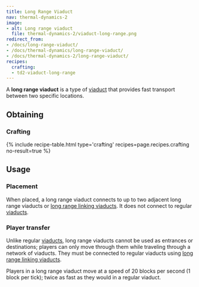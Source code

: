```yaml
---
title: Long Range Viaduct
nav: thermal-dynamics-2
image:
- alt: Long range viaduct
  file: thermal-dynamics-2/viaduct-long-range.png
redirect_from:
- /docs/long-range-viaduct/
- /docs/thermal-dynamics/long-range-viaduct/
- /docs/thermal-dynamics-2/long-range-viaduct/
recipes:
  crafting:
  - td2-viaduct-long-range
---
```


A **long range viaduct** is a type of [viaduct](/docs/1.12/thermal-dynamics-2/viaduct/) that provides
fast transport between two specific locations.


Obtaining
---------

### Crafting
{% include recipe-table.html type='crafting' recipes=page.recipes.crafting no-result=true %}


Usage
-----

### Placement
When placed, a long range viaduct connects to up to two adjacent long range
viaducts or [long range linking viaducts](/docs/1.12/thermal-dynamics-2/long-range-linking-viaduct/). It
does not connect to regular [viaducts](/docs/1.12/thermal-dynamics-2/viaduct/).

### Player transfer
Unlike regular [viaducts](/docs/1.12/thermal-dynamics-2/viaduct/), long range viaducts cannot be used as
entrances or destinations; players can only move through them while traveling
through a network of viaducts. They must be connected to regular viaducts using
[long range linking viaducts](/docs/1.12/thermal-dynamics-2/long-range-linking-viaduct/).

Players in a long range viaduct move at a speed of 20 blocks per second (1 block
per tick); twice as fast as they would in a regular viaduct.
